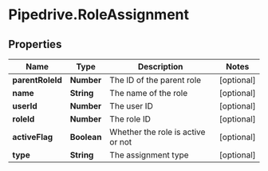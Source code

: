 # Pipedrive.RoleAssignment

## Properties

Name | Type | Description | Notes
------------ | ------------- | ------------- | -------------
**parentRoleId** | **Number** | The ID of the parent role | [optional] 
**name** | **String** | The name of the role | [optional] 
**userId** | **Number** | The user ID | [optional] 
**roleId** | **Number** | The role ID | [optional] 
**activeFlag** | **Boolean** | Whether the role is active or not | [optional] 
**type** | **String** | The assignment type | [optional] 


